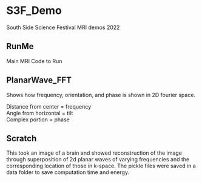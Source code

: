 # S3F_Demo
 South Side Science Festival MRI demos 2022 
 
## RunMe
Main MRI Code to Run

## PlanarWave_FFT
Shows how frequency, orientation, and phase is shown in 2D fourier space.

Distance from center = frequency\
Angle from horizontal =  tilt \
Complex portion = phase 



## Scratch
This took an image of a brain and showed reconstruction of the image through superposition of 2d planar waves of varying frequencies and the corresponding location of those in k-space. 
The pickle files were saved in a data folder to save computation time and energy. 
